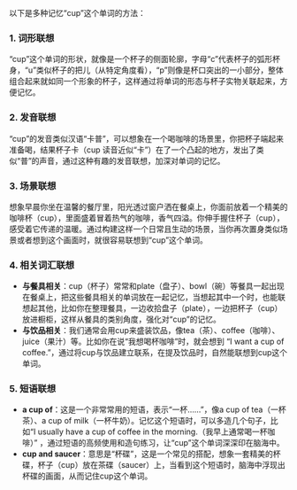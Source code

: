 以下是多种记忆“cup”这个单词的方法：

### 1. 词形联想
“cup”这个单词的形状，就像是一个杯子的侧面轮廓，字母“c”代表杯子的弧形杯身，“u”类似杯子的把儿（从特定角度看），“p”则像是杯口突出的一小部分，整体组合起来就如同一个形象的杯子，这样通过将单词的形态与杯子实物关联起来，方便记忆。

### 2. 发音联想
“cup”的发音类似汉语“卡普”，可以想象在一个喝咖啡的场景里，你把杯子端起来准备喝，结果杯子卡（cup 读音近似“卡”）在了一个凸起的地方，发出了类似“普”的声音，通过这种有趣的发音联想，加深对单词的记忆。

### 3. 场景联想
想象早晨你坐在温馨的餐厅里，阳光透过窗户洒在餐桌上，你面前放着一个精美的咖啡杯（cup），里面盛着冒着热气的咖啡，香气四溢。你伸手握住杯子（cup），感受着它传递的温暖。通过构建这样一个日常且生动的场景，当你再次置身类似场景或者想到这个画面时，就很容易联想到“cup”这个单词。

### 4. 相关词汇联想
 - **与餐具相关**：cup（杯子）常常和plate（盘子）、bowl（碗）等餐具一起出现在餐桌上，把这些餐具相关的单词放在一起记忆，当想起其中一个时，也能联想起其他，比如你在整理餐具，一边收拾盘子（plate），一边把杯子（cup）放进橱柜，这样从餐具的类别角度，强化对“cup”的记忆。
 - **与饮品相关**：我们通常会用cup来盛装饮品，像tea（茶）、coffee（咖啡）、juice（果汁）等。比如你在说“我想喝杯咖啡”时，就会想到 “I want a cup of coffee.”，通过将cup与饮品建立联系，在提及饮品时，自然能联想到cup这个单词。

### 5. 短语联想
 - **a cup of**：这是一个非常常用的短语，表示“一杯……”，像a cup of tea（一杯茶）、a cup of milk（一杯牛奶）。记忆这个短语时，可以多造几个句子，比如“I usually have a cup of coffee in the morning.（我早上通常喝一杯咖啡）” ，通过短语的高频使用和造句练习，让“cup”这个单词深深印在脑海中。
 - **cup and saucer**：意思是“杯碟”，这是一个常见的搭配，想象一套精美的杯碟，杯子（cup）放在茶碟（saucer）上，当看到这个短语时，脑海中浮现出杯碟的画面，从而记住cup这个单词。 